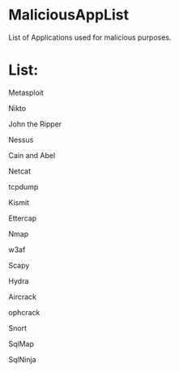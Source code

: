 MaliciousAppList
================

List of Applications used for malicious purposes.

List:
================

Metasploit

Nikto

John the Ripper

Nessus

Cain and Abel

Netcat

tcpdump

Kismit

Ettercap

Nmap

w3af

Scapy

Hydra

Aircrack

ophcrack

Snort

SqlMap

SqlNinja







